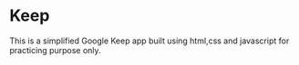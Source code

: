 # Keep

This is a simplified Google Keep app built using html,css and javascript for practicing purpose only.
